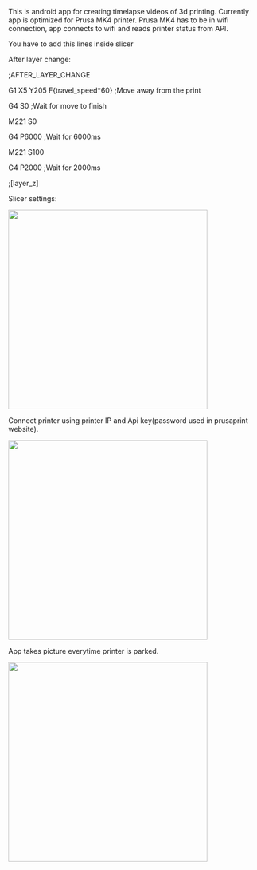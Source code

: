 This is android app for creating timelapse videos of 3d printing.
Currently app is optimized for Prusa MK4 printer.
Prusa MK4 has to be in wifi connection, app connects to wifi and reads printer status from API.

You have to add this lines inside slicer 

After layer change:

;AFTER_LAYER_CHANGE

G1 X5 Y205 F{travel_speed*60} ;Move away from the print

G4 S0 ;Wait for move to finish

M221 S0

G4 P6000 ;Wait for 6000ms

M221 S100

G4 P2000 ;Wait for 2000ms

;[layer_z]


Slicer settings:

<img src="https://github.com/UpdateNinja/3D_Printing_Timelapse_Camera_Android/assets/142933009/c275ce09-1ce0-4467-99be-85695762d917" width ="400">

Connect printer using printer IP and Api key(password used in prusaprint website).

<img src="https://github.com/UpdateNinja/3D_Printing_Timelapse_Camera_Android/assets/142933009/c3ca8159-ffda-4a51-ba9c-99c067a3ab23" width="400">

App takes picture everytime printer is parked.

<img src="https://github.com/UpdateNinja/3D_Printing_Timelapse_Camera_Android/assets/142933009/3dbaaa3a-991c-46e5-8647-27332585a1a6" width="400">
